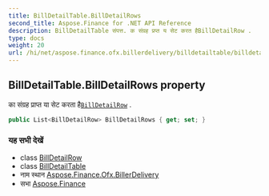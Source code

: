 ```yaml
---
title: BillDetailTable.BillDetailRows
second_title: Aspose.Finance for .NET API Reference
description: BillDetailTable संपत्त. क संग्रह प्रप्त य सेट करत हैBillDetailRow .
type: docs
weight: 20
url: /hi/net/aspose.finance.ofx.billerdelivery/billdetailtable/billdetailrows/
---
```

## BillDetailTable.BillDetailRows property

का संग्रह प्राप्त या सेट करता है[`BillDetailRow`](../../billdetailrow/) .

```csharp
public List<BillDetailRow> BillDetailRows { get; set; }
```

### यह सभी देखें

* class [BillDetailRow](../../billdetailrow/)
* class [BillDetailTable](../)
* नाम स्थान [Aspose.Finance.Ofx.BillerDelivery](../../billdetailtable/)
* सभा [Aspose.Finance](../../../)


